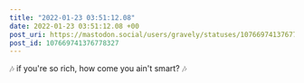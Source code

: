 ```yaml
---
title: "2022-01-23 03:51:12.08"
date: 2022-01-23 03:51:12.08 +00
post_uri: https://mastodon.social/users/gravely/statuses/107669741376778327
post_id: 107669741376778327
---
```

🎶 if you're so rich, how come you ain't smart? 🎶


